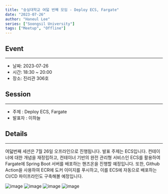 ```yaml
---
title: "숭실대학교 여덟 번째 모임 - Deploy ECS, Fargate"
date: "2023-07-26"
author: "Haneul Lee"
series: ["Soongsil University"]
tags: ["Meetup", "Offline"]
---
```


## Event

---

- 날짜: 2023-07-26
- 시간: 18:30 ~ 20:00
- 장소: 진리관 306호

## Session

---

- 주제 : Deploy ECS, Fargate
- 발표자 : 이하늘

## Details

---

여덟번째 세션은 7월 26일 오프라인으로 진행됩니다. 발표 주제는 ECS입니다. 컨테이너에 대한 개념을 재정립하고, 컨테이너 기반의 완전 관리형 서비스인 ECS를 활용하여 Fargate에 Spring Boot 서버를 배포하는 핸즈온을 진행할 예정입니다. 또한, Github Action을 사용하여 ECR에 도커 이미지를 푸시하고, 이를 ECS에 자동으로 배포하는 CI/CD 파이프라인도 구축해볼 예정입니다.

![image](https://github.com/aws-cloud-clubs/aws-cloud-clubs.github.io/assets/50009240/84972b64-b1bc-4964-a56f-661b44bdb24c)
![image](https://github.com/aws-cloud-clubs/aws-cloud-clubs.github.io/assets/50009240/57436c16-4b1e-444f-b458-341bc1e63499)
![image](https://github.com/aws-cloud-clubs/aws-cloud-clubs.github.io/assets/50009240/0b19e52b-84d5-427d-a470-01eaf119d5b8)
![image](https://github.com/aws-cloud-clubs/aws-cloud-clubs.github.io/assets/50009240/dc516efe-3a9b-4d41-ac79-154a11a83bed)
